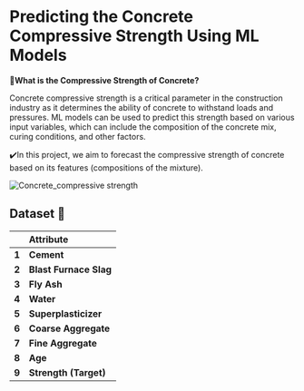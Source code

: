 # Predicting the Concrete Compressive Strength Using ML Models

**📌What is the Compressive Strength of Concrete?**

Concrete compressive strength is a critical parameter in the construction industry as it determines the ability of concrete to withstand loads and pressures. ML models can be used to predict this strength based on various input variables, which can include the composition of the concrete mix, curing conditions, and other factors.

✔️In this project, we aim to forecast the compressive strength of concrete based on its features (compositions of the mixture).

![Concrete_compressive strength](https://github.com/alifrmf/Concrete-Compressive-Strength-Prediction/assets/105715834/b0b588ce-6afc-41b1-966b-6da455043cf0)

## Dataset 📔

|       | **Attribute** |
| :---  |     :---      |    
| **1** | **Cement** |               
| **2** | **Blast Furnace Slag** |                     
| **3** | **Fly Ash** |
| **4** | **Water** |
| **5** | **Superplasticizer** |                   
| **6** | **Coarse Aggregate** |
| **7** | **Fine Aggregate** |  
| **8** | **Age** |
| **9** | **Strength (Target)** |
